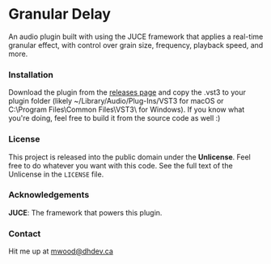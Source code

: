 # Granular Delay
An audio plugin built with using the JUCE framework that applies a real-time granular effect, with control over grain size, frequency, playback speed, and more.

### Installation
Download the plugin from the [releases page](https://github.com/MckinleyWood/GranularDelay/releases) and copy the .vst3 to your plugin folder 
(likely ~/Library/Audio/Plug-Ins/VST3 for macOS or C:\Program Files\Common Files\VST3\ for Windows). If you know what you're doing, feel free to build it from the source code as well :)

### License
This project is released into the public domain under the **Unlicense**. Feel free to do whatever you want with this code. See the full text of the Unlicense in the `LICENSE` file.

### Acknowledgements
**JUCE**: The framework that powers this plugin.

### Contact
Hit me up at mwood@dhdev.ca 